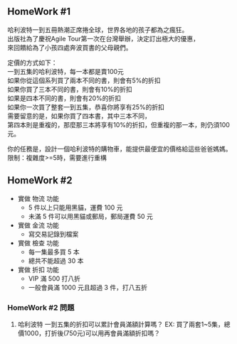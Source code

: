## HomeWork #1
哈利波特一到五冊熱潮正席捲全球，世界各地的孩子都為之瘋狂。  
出版社為了慶祝Agile Tour第一次在台灣舉辦，決定訂出極大的優惠，  
來回饋給為了小孩四處奔波買書的父母親們。  

定價的方式如下：  
一到五集的哈利波特，每一本都是賣100元  
如果你從這個系列買了兩本不同的書，則會有5%的折扣  
如果你買了三本不同的書，則會有10%的折扣  
如果是四本不同的書，則會有20%的折扣  
如果你一次買了整套一到五集，恭喜你將享有25%的折扣  
需要留意的是，如果你買了四本書，其中三本不同，  
第四本則是重複的，那麼那三本將享有10%的折扣，但重複的那一本，則仍須100元。  

你的任務是，設計一個哈利波特的購物車，能提供最便宜的價格給這些爸爸媽媽。  
限制：複雜度>=5時，需要進行重構  

## HomeWork #2
- 實做 物流 功能
    - 5 件以上只能用黑貓，運費 100 元
    - 未滿 5 件可以用黑貓或郵局，郵局運費 50 元
- 實做 金流 功能
    - 寫交易記錄到檔案
- 實做 檢查 功能
    - 每一集最多買 5 本
    - 總共不能超過 30 本
- 實做 折扣 功能
    - VIP 滿 500 打八折
    - 一般會員滿 1000 元且超過 3 件，打八五折
### HomeWork #2 問題
1. 哈利波特 一到五集的折扣可以累計會員滿額計算嗎？
EX: 買了兩套1~5集，總價1000，打折後(750元)可以用再會員滿額折扣嗎？
